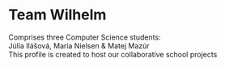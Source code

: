 # Team Wilhelm
Comprises three Computer Science students:<br/>
Júlia Ilášová, Maria Nielsen & Matej Mazúr<br/>
This profile is created to host our collaborative school projects
